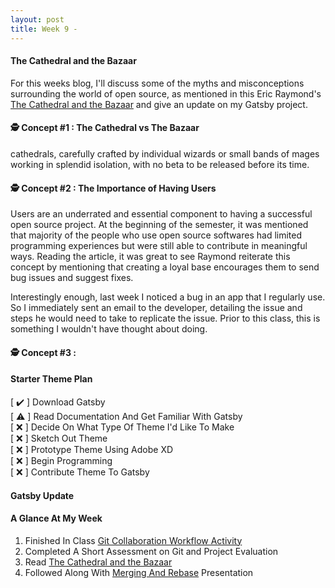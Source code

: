 ```yaml
---
layout: post
title: Week 9 - 
---
```



#### The Cathedral and the Bazaar
<!-- Summarize your impressions about the Eric Raymond's The Cathedral and the Bazaar. In particular, what are the three concepts from that book that most impressed you? -->
For this weeks blog, I'll discuss some of the myths and misconceptions surrounding the world of open source, as mentioned in this Eric Raymond's [The Cathedral and the Bazaar] and give an update on my Gatsby project.

#### 🕵️ Concept #1 : The Cathedral vs The Bazaar

cathedrals, carefully crafted by individual wizards or small bands of mages working in splendid isolation, with no beta to be released before its time.

#### 🕵️ Concept #2 : The Importance of Having Users
Users are an underrated and essential component to having a successful open source project. At the beginning of the semester, it was mentioned that majority of the people who use open source softwares had limited programming experiences but were still able to contribute in meaningful ways. Reading the article, it was great to see Raymond reiterate this concept by mentioning that creating a loyal base encourages them to send bug issues and suggest fixes.

Interestingly enough, last week I noticed a bug in an app that I regularly use. So I immediately sent an email to the developer, detailing the issue and steps he would need to take to replicate the issue. Prior to this class, this is something I wouldn't have thought about doing.

#### 🕵️ Concept #3 : 


#### Starter Theme Plan
[ ✔️ ] Download Gatsby <br/>
[ ⚠️ ] Read Documentation And Get Familiar With Gatsby <br/>
[ ❌ ] Decide On What Type Of Theme I'd Like To Make <br/>
[ ❌ ] Sketch Out Theme <br/>
[ ❌ ] Prototype Theme Using Adobe XD <br/>
[ ❌ ] Begin Programming <br/>
[ ❌ ] Contribute Theme To Gatsby <br/>


#### Gatsby Update
<!-- Describe the project you chose to work on, why you have decided to work on it, and write about the progress you are making in selecting an issue that you want to fix in this project. -->


#### A Glance At My Week
1. Finished In Class [Git Collaboration Workflow Activity]
2. Completed A Short Assessment on Git and Project Evaluation
3. Read [The Cathedral and the Bazaar]
4. Followed Along With [Merging And Rebase] Presentation


<!-- LINKS -->
[The Cathedral and the Bazaar]:http://www.catb.org/~esr/writings/cathedral-bazaar/cathedral-bazaar/index.html#catbmain

[Git Collaboration Workflow Activity]:https://github.com/hunter-college-ossd-fall-2019/git-collaboration-workflow-activity
[Merging And Rebase]:http://www.compsci.hunter.cuny.edu/~sweiss/course_materials/csci395.86/slides/git_merge_rebase.html#1